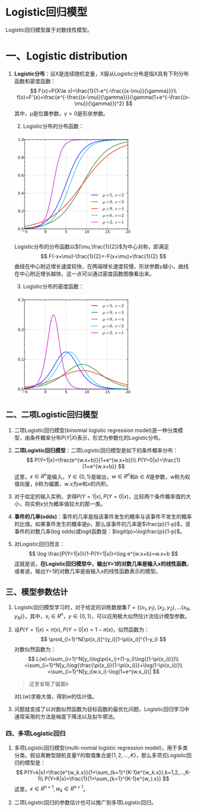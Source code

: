 # Logistic回归模型

Logistic回归模型属于对数线性模型。

# 一、Logistic distribution

1. **Logistic分布**：设X是连续随机变量，X服从Logistic分布是指X具有下列分布函数和密度函数：
   $$
   F(x)=P(X\le x)=\frac{1}{1-e^{-\frac{(x-\mu)}{\gamma}}}\\
   f(x)=F'(x)=\frac{e^{-\frac{(x-\mu)}{\gamma}}}{\gamma(1+e^{-\frac{(x-\mu)}{\gamma}})^2}
   $$
   其中，$\mu$是位置参数，$\gamma>0$是形状参数。

   2. Logistic分布的分布函数：

   ![Standard logistic CDF](Logistic_cdf.svg.png)

   Logistic分布的分布函数以$(\mu,\frac{1}{2})$为中心对称，即满足
   $$
   F(-x+\mu)-\frac{1}{2}=-F(x+\mu)+\frac{1}{2}
   $$
   曲线在中心附近增长速度较快，在两端增长速度较慢，形状参数$\gamma$越小，曲线在中心附近增长越快，这一点可以通过密度函数图像看出来。

   3. Logistic分布的密度函数：

   ![Standard logistic PDF](Logisticpdfunction.''svg.png)



## 二、二项Logistic回归模型

1. 二项Logistic回归模型(binomial logistic regression model)是一种分类模型，由条件概率分布$P(Y|X)$表示，形式为参数化的Logistic分布。

2. **二项Logistic回归模型**：二项Logistic回归模型是如下的条件概率分布：
   $$
   P(Y=1|x)=\frac{e^{w.x+b}}{1+e^{w.x+b}}\\
   P(Y=0|x)=\frac{1}{1+e^{w.x+b}}
   $$
   这里，$x\in R^n$是输入，$Y\in\{0,1\}$是输出，$w\in R^n$和$b\in R$是参数，$w$称为权值向量，$b$称为偏置，$w.x$为$w$和$x$的内积。

3. 对于给定的输入实例，求得$P(Y=1|x),P(Y=0|x)$，比较两个条件概率值的大小，将实例x分为概率值较大的那一类。

4. **事件的几率(odds)**：事件的几率是指该事件发生的概率与该事件不发生的概率的比值。如果事件发生的概率是p，那么该事件的几率是$\frac{p}{1-p}$，该事件的对数几率(log odds)或logit函数是：$logit(p)=\log\frac{p}{1-p}$。

5. 对Logistic回归而言：
   $$
   \log \frac{P(Y=1|x)}{1-P(Y=1|x)}=\log e^{w.x+b}=w.x+b
   $$
   这就是说，**在Logistic回归模型中，输出Y=1的对数几率是输入x的线性函数**。或者说，输出Y=1的对数几率是由输入x的线性函数表示的模型。



## 三、模型参数估计

1. Logistic回归模型学习时，对于给定的训练数据集$T=\{(x_1,y_1),(x_2,y_2),...(x_N,y_N)\}$，其中，$x_i\in R^n，y\in\{0,1\}$，可以应用极大似然估计法估计模型参数。

2. 设$P(Y=1|x)=\pi(x),P(Y=0|x)=1-\pi(x)$，似然函数为：
   $$
   \prod_{i=1}^N[\pi(x_i)]^{y_i}[1-\pi(x_i)]^{1-y_i}
   $$
   对数似然函数为：
   $$
   L(w)=\sum_{i=1}^N[y_i\log\pi(x_i)+(1-y_i)\log{(1-\pi(x_i))}]\\
   =\sum_{i=1}^N[y_i\log{\frac{\pi(x_i)}{1-\pi(x_i)}}+\log(1-\pi(x_i))]\\
   =\sum_{i=1}^N[y_i(w.x_i)-\log(1+e^{w.x_i})]
   $$

   > 这里省略了偏置b

   对$L(w)$求极大值，得到$w$的估计值。

3. 问题就变成了以对数似然函数为目标函数的最优化问题，Logistic回归学习中通常采用的方法是梯度下降法以及拟牛顿法。



### 四、多项Logistic回归

1. 多项Logistic回归模型(multi-nomial logistic regression model)，用于多类分类。假设离散型随机变量Y的取值集合是$\{1,2,...,K\}$，那么多项式Logistic回归的模型是：
   $$
   P(Y=k|x)=\frac{e^{w_k.x}}{1+\sum_{k=1}^{K-1}e^{w_k.x}},k=1,2,...,K-1\\
   P(Y=K|x)=\frac{1}{1+\sum_{k=1}^{K-1}e^{w_l.x}}
   $$
   这里，$x\in R^{n+1},w_k\in R^{n+1}$。

2. 二项Logistic回归的参数估计也可以推广到多项Logistic回归。

